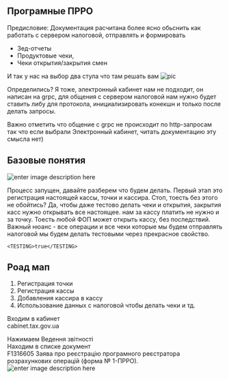 ## Програмные ПРРО
Предисловие:
Документация расчитана более ясно обьснить как работать с сервером налоговой, отправлять и формировать 
 - Зед-отчеты
 -  Продуктовые чеки,
 - Чеки открытия/закрытия смен

И так у нас на выбор два стула что там решать вам 
 ![pic](https://i.ibb.co/CtcgR2X/image.png)

Определились? Я тоже, электронный кабинет нам не подходит, он написан на grpc, для общения с сервером налоговой нам нужно будет ставить либу для протокола, инициализировать конекшн и только после делать запросы. 

Важно отметить что общение с grpc не происходит по http-запросам так что если выбрали Электронный кабинет, читать документацию эту смысла нет)

## Базовые понятия

![enter image description here](https://abrakadabra.fun/uploads/posts/2022-02/1645584225_1-abrakadabra-fun-p-mem-stonks-khaker-2.jpg)

Процесс запущен, давайте разберем что будем делать.
Первый этап это регистрация настоящей кассы, точки и кассира.
Стоп, тоесть без этого не обойтись?
Да, чтобы даже тестово делать чеки  и открытия, закрытия касс нужно открывать все настоящее.
нам за кассу платить не нужно и за точку. Тоесть любой ФОП может открыть кассу, без последствий.
Важный нюанс - все операции и все чеки которые мы будем отправлять налоговой мы будем делать тестовыми через прекрасное свойство.

    <TESTING>true</TESTING>

## Роад мап

 1. Регистрация точки
 2. Регистрация кассы
 3. Добавления кассира в кассу
 4. Использование данных с налоговой чтобы делать чеки и тд.  

Входим в кабинет  
cabinet.tax.gov.ua  
 
Нажимаем Ведення звітності   
Находим в списке документ     
F1316605 Заява про реєстрацiю програмного реєстратора розрахункових операцiй (форма № 1-ПРРО).
![enter image description here](https://i.ibb.co/dBbJLzM/screencapture-cabinet-tax-gov-ua-reporting-doc-2023-210470854265181-2024-01-11-15-26-15.png)


